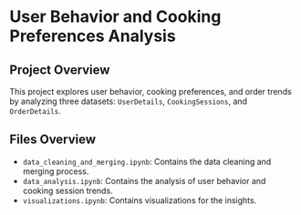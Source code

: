# User Behavior and Cooking Preferences Analysis

## Project Overview
This project explores user behavior, cooking preferences, and order trends by analyzing three datasets: `UserDetails`, `CookingSessions`, and `OrderDetails`.


## Files Overview
- `data_cleaning_and_merging.ipynb`: Contains the data cleaning and merging process.
- `data_analysis.ipynb`: Contains the analysis of user behavior and cooking session trends.
- `visualizations.ipynb`: Contains visualizations for the insights.
